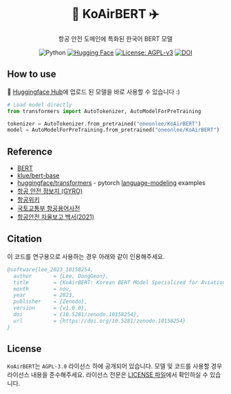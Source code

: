 <!---
Copyright (C) 2023 Donggeon Lee
 
This program is free software: you can redistribute it and/or modify
it under the terms of the GNU Affero General Public License as
published by the Free Software Foundation, either version 3 of the
License, or (at your option) any later version.
 
This program is distributed in the hope that it will be useful,
but WITHOUT ANY WARRANTY; without even the implied warranty of
MERCHANTABILITY or FITNESS FOR A PARTICULAR PURPOSE. See the
GNU Affero General Public License for more details.
 
You should have received a copy of the GNU Affero General Public License
along with this program. If not, see <http://www.gnu.org/licenses/>.
-->

<div align="center">
    <h1>🤗 KoAirBERT  ✈️</h1>
    <p>항공 안전 도메인에 특화된 한국어 BERT 모델</p>
</div>
    
<p align="center">
    <img alt="Python" src="https://img.shields.io/badge/python-3.8-blue.svg">
    <a href="https://huggingface.co/oneonlee/KoAirBERT"><img alt="Hugging Face" src="https://img.shields.io/badge/%F0%9F%A4%97-Models%20on%20Hub-yellow"></a>
    <a href="https://github.com/oneonlee/KoAirBERT/blob/master/LICENSE"><img alt="License: AGPL-v3" src="https://img.shields.io/badge/License-AGPL--v3-blue.svg"></a>
    <a href="https://doi.org/10.5281/zenodo.10158254"><img alt="DOI" src="https://img.shields.io/badge/DOI-10.5281%2Fzenodo.10158254-blue"></a>
</p>

## How to use

🤗 [Huggingface Hub](https://huggingface.co/oneonlee/KoAirBERT/tree/main)에 업로드 된 모델을 바로 사용할 수 있습니다 :)

```python
# Load model directly
from transformers import AutoTokenizer, AutoModelForPreTraining

tokenizer = AutoTokenizer.from_pretrained("oneonlee/KoAirBERT")
model = AutoModelForPreTraining.from_pretrained("oneonlee/KoAirBERT")
```

## Reference

- [BERT](https://arxiv.org/abs/1810.04805)
- [klue/bert-base](https://huggingface.co/klue/bert-base)
- [huggingface/transformers](https://github.com/huggingface/transformers/) - pytorch [language-modeling](https://github.com/huggingface/transformers/tree/main/examples/pytorch/language-modeling) examples
- [항공 안전 정보지 (GYRO)](https://www.airsafety.or.kr/airsafety/board/gyro/list.do)
- [항공위키](https://airtravelinfo.kr/wiki/)
- [국토교통부 항공용어사전](https://www.airportal.go.kr/knowledge/library/KdMain01.jsp)
- [항공안전 자율보고 백서(2021)](https://www.airsafety.or.kr/airsafety/board/aspds/view.do?bbsNo=4431)

## Citation

이 코드를 연구용으로 사용하는 경우 아래와 같이 인용해주세요.

```bibtex
@software{lee_2023_10158254,
  author       = {Lee, DongGeon},
  title        = {KoAirBERT: Korean BERT Model Specialized for Aviation Safety Domain},
  month        = nov,
  year         = 2023,
  publisher    = {Zenodo},
  version      = {v1.0.0},
  doi          = {10.5281/zenodo.10158254},
  url          = {https://doi.org/10.5281/zenodo.10158254}
}
```

## License

`KoAirBERT`는 `AGPL-3.0` 라이선스 하에 공개되어 있습니다. 모델 및 코드를 사용할 경우 라이선스 내용을 준수해주세요. 라이선스 전문은 [LICENSE 파일](LICENSE)에서 확인하실 수 있습니다.
